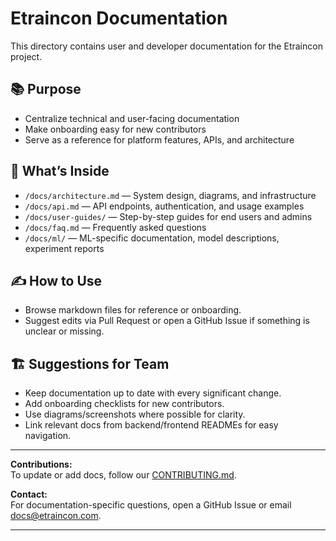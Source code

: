 
# Etraincon Documentation

This directory contains user and developer documentation for the Etraincon project.

## 📚 Purpose

- Centralize technical and user-facing documentation
- Make onboarding easy for new contributors
- Serve as a reference for platform features, APIs, and architecture

## 📖 What’s Inside

- `/docs/architecture.md` — System design, diagrams, and infrastructure
- `/docs/api.md` — API endpoints, authentication, and usage examples
- `/docs/user-guides/` — Step-by-step guides for end users and admins
- `/docs/faq.md` — Frequently asked questions
- `/docs/ml/` — ML-specific documentation, model descriptions, experiment reports

## ✍️ How to Use

- Browse markdown files for reference or onboarding.
- Suggest edits via Pull Request or open a GitHub Issue if something is unclear or missing.

## 🏗️ Suggestions for Team

- Keep documentation up to date with every significant change.
- Add onboarding checklists for new contributors.
- Use diagrams/screenshots where possible for clarity.
- Link relevant docs from backend/frontend READMEs for easy navigation.

---

**Contributions:**  
To update or add docs, follow our [CONTRIBUTING.md](../CONTRIBUTING.md).

**Contact:**  
For documentation-specific questions, open a GitHub Issue or email [docs@etraincon.com](mailto:docs@etraincon.com).

---

